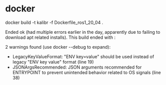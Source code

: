 # docker

docker build -t kalibr -f Dockerfile_ros1_20_04 .


Ended ok (had multiple errors earlier in the day, apparently due to failing to download apt related installs). This build ended with :

2 warnings found (use docker --debug to expand):
 - LegacyKeyValueFormat: "ENV key=value" should be used instead of legacy "ENV key value" format (line 19)
 - JSONArgsRecommended: JSON arguments recommended for ENTRYPOINT to prevent unintended behavior related to OS signals (line 38)


